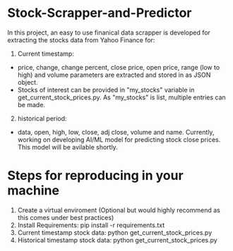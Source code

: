 # Stock-Scrapper-and-Predictor
In this project, an easy to use finanical data scrapper is developed for extracting the stocks data from Yahoo Finance for: 
1. Current timestamp: 
  - price, change, change percent, close price, open price, range (low to high) and volume parameters are extracted and stored in as JSON object.
  - Stocks of interest can be provided in "my_stocks" variable in get_current_stock_prices.py. As "my_stocks" is list, multiple entries can be made.
2. historical period: 
  - data, open, high, low, close, adj close, volume and name.
Currently, working on developing AI/ML model for predicting stock close prices. This model will be avilable shortly. 

# Steps for reproducing in your machine 
1. Create a virtual enviroment (Optional but would highly recommend as this comes under best practices)
2. Install Requirements: pip install -r requirements.txt
3. Current timestamp stock data: python get_current_stock_prices.py
4. Historical timestamp stock data: python get_current_stock_prices.py
